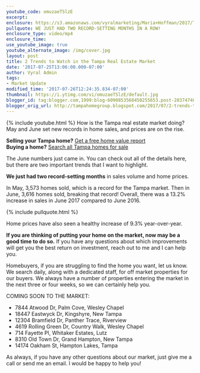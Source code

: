 ```yaml
---
youtube_code: omuzaeTSlzE
excerpt:
enclosure: https://s3.amazonaws.com/vyralmarketing/Maria+Hoffman/2017/Tampa+Real+Estate-+2+Trends+to+Watch+in+the+Tampa+Real+Estate+Market.mp4
pullquote: WE JUST HAD TWO RECORD-SETTING MONTHS IN A ROW!
enclosure_type: video/mp4
enclosure_time:
use_youtube_image: true
youtube_alternate_image: /img/cover.jpg
layout: post
title: 2 Trends to Watch in the Tampa Real Estate Market
date: '2017-07-25T13:06:00.000-07:00'
author: Vyral Admin
tags:
- Market Update
modified_time: '2017-07-26T12:24:35.834-07:00'
thumbnail: https://i.ytimg.com/vi/omuzaeTSlzE/default.jpg
blogger_id: tag:blogger.com,1999:blog-6090853568450255653.post-2837474857891356021
blogger_orig_url: http://tampahomegroup.blogspot.com/2017/07/2-trends-to-watch-in-tampa-real-estate.html
---
```

{% include youtube.html %}
How is the Tampa real estate market doing? May and June set new records in home sales, and prices are on the rise.

<div class="post-cta">
<strong>Selling your Tampa home?</strong> <a href="http://tampahomegroup.freehousevalues.com/" target="_blank">Get a free home value report</a><br>
<strong>Buying a home?</strong> <a href="https://www.tampahomegroup.com/buying/" target="_blank">Search all Tampa homes for sale</a>
</div>

The June numbers just came in. You can check out all of the details here, but there are two important trends that I want to highlight.

**We just had two record-setting months** in sales volume and home prices.

In May, 3,573 homes sold, which is a record for the Tampa market. Then in June, 3,616 homes sold, breaking that record! Overall, there was a 13.2% increase in sales in June 2017 compared to June 2016.

{% include pullquote.html %}

Home prices have also seen a healthy increase of 9.3% year-over-year.

**If you are thinking of putting your home on the market, now may be a good time to do so.** If you have any questions about which improvements will get you the best return on investment, reach out to me and I can help you.

Homebuyers, if you are struggling to find the home you want, let us know.  We search daily, along with a dedicated staff, for off market properties for our buyers.  We always have a number of properties entering the market in the next three or four weeks, so we can certainly help you.

COMING SOON TO THE MARKET:

- 7844 Atwood Dr, Palm Cove, Wesley Chapel
- 18447 Eastwyck Dr, Kingshyre, New Tampa
- 12304 Bramfield Dr, Panther Trace, Riverview
- 4619 Rolling Green Dr, Country Walk, Wesley Chapel
- 714 Fayette Pl, Whitaker Estates, Lutz
- 8310 Old Town Dr, Grand Hampton, New Tampa
- 14174 Oakham St, Hampton Lakes, Tampa

As always, if you have any other questions about our market, just give me a call or send me an email. I would be happy to help you!

